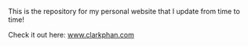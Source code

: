 This is the repository for my personal website that I update from time to time!

Check it out here: www.clarkphan.com
